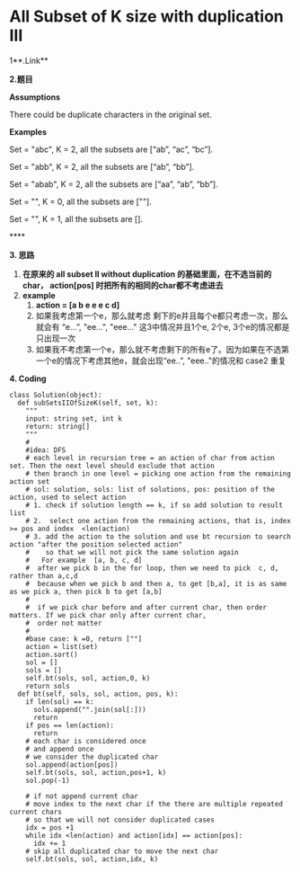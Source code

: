 # All Subset of K size with duplication III

1**.Link**

**2.题目**

**Assumptions**

There could be duplicate characters in the original set.  


**Examples**

Set = "abc", K = 2, all the subsets are \[“ab”, “ac”, “bc”\].

Set = "abb", K = 2, all the subsets are \[“ab”, “bb”\].

Set = "abab", K = 2, all the subsets are \[“aa”, “ab”, “bb”\].

Set = "", K = 0, all the subsets are \[""\].

Set = "", K = 1, all the subsets are \[\].

\*\*\*\*

**3. 思路**

1. **在原来的 all subset II without duplication 的基础里面，在不选当前的char， action\[pos\] 时把所有的相同的char都不考虑进去**  
2. **example**
   1. **action = \[a b  e e e  c  d\]**
   2. 如果我考虑第一个e，那么就考虑 剩下的e并且每个e都只考虑一次，那么就会有 “e...”, "ee...", "eee..."  这3中情况并且1个e, 2个e, 3个e的情况都是只出现一次
   3. 如果我不考虑第一个e，那么就不考虑剩下的所有e了。因为如果在不选第一个e的情况下考虑其他e，就会出现“ee..”, "eee.."的情况和 case2 重复

**4. Coding**

```text
class Solution(object):
  def subSetsIIOfSizeK(self, set, k):
    """
    input: string set, int k
    return: string[]
    """
    #
    #idea: DFS
    # each level in recursion tree = an action of char from action set. Then the next level should exclude that action
    # then branch in one level = picking one action from the remaining action set
    # sol: solution, sols: list of solutions, pos: position of the action, used to select action
    # 1. check if solution length == k, if so add solution to result list
    # 2.  select one action from the remaining actions, that is, index >= pos and index  <len(action)
    # 3. add the action to the solution and use bt recursion to search action "after the position selected action"
    #    so that we will not pick the same solution again
    #   For example  [a, b, c, d]
    #  after we pick b in the for loop, then we need to pick  c, d, rather than a,c,d
    #  because when we pick b and then a, to get [b,a], it is as same as we pick a, then pick b to get [a,b]
    #
    #  if we pick char before and after current char, then order matters. If we pick char only after current char,
    #  order not matter
    #
    #base case: k =0, return [""]
    action = list(set)
    action.sort()
    sol = []
    sols = []
    self.bt(sols, sol, action,0, k)
    return sols
  def bt(self, sols, sol, action, pos, k):
    if len(sol) == k:
      sols.append("".join(sol[:]))
      return
    if pos == len(action):
      return
    # each char is considered once
    # and append once
    # we consider the duplicated char
    sol.append(action[pos])
    self.bt(sols, sol, action,pos+1, k)
    sol.pop(-1)

    # if not append current char
    # move index to the next char if the there are multiple repeated current chars
    # so that we will not consider duplicated cases
    idx = pos +1
    while idx <len(action) and action[idx] == action[pos]:
      idx += 1
    # skip all duplicated char to move the next char
    self.bt(sols, sol, action,idx, k)


```



